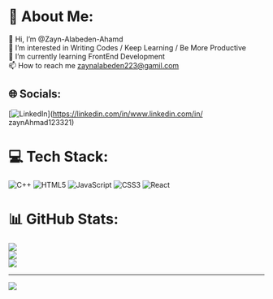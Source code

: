 # 💫 About Me:
👋 Hi, I’m @Zayn-Alabeden-Ahamd<br>👀 I’m interested in Writing Codes / Keep Learning / Be More Productive<br>🌱 I’m currently learning FrontEnd Development<br>📫 How to reach me zaynalabeden223@gamil.com


## 🌐 Socials:
[![LinkedIn](https://img.shields.io/badge/LinkedIn-%230077B5.svg?logo=linkedin&logoColor=white)](https://linkedin.com/in/www.linkedin.com/in/ zaynAhmad123321) 

# 💻 Tech Stack:
![C++](https://img.shields.io/badge/c++-%2300599C.svg?style=for-the-badge&logo=c%2B%2B&logoColor=white) ![HTML5](https://img.shields.io/badge/html5-%23E34F26.svg?style=for-the-badge&logo=html5&logoColor=white) ![JavaScript](https://img.shields.io/badge/javascript-%23323330.svg?style=for-the-badge&logo=javascript&logoColor=%23F7DF1E) ![CSS3](https://img.shields.io/badge/css3-%231572B6.svg?style=for-the-badge&logo=css3&logoColor=white) ![React](https://img.shields.io/badge/react-%2320232a.svg?style=for-the-badge&logo=react&logoColor=%2361DAFB)
# 📊 GitHub Stats:
![](https://github-readme-stats.vercel.app/api?username=Zayn-Alabeden-Ahamd&theme=holi&hide_border=false&include_all_commits=false&count_private=false)<br/>
![](https://github-readme-streak-stats.herokuapp.com/?user=Zayn-Alabeden-Ahamd&theme=holi&hide_border=false)<br/>
![](https://github-readme-stats.vercel.app/api/top-langs/?username=Zayn-Alabeden-Ahamd&theme=holi&hide_border=false&include_all_commits=false&count_private=false&layout=compact)

---
[![](https://visitcount.itsvg.in/api?id=Zayn-Alabeden-Ahamd&icon=0&color=0)](https://visitcount.itsvg.in)

<!-- Proudly created with GPRM ( https://gprm.itsvg.in ) -->
